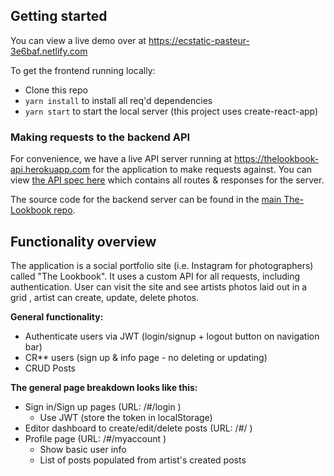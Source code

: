 ## Getting started

You can view a live demo over at https://ecstatic-pasteur-3e6baf.netlify.com

To get the frontend running locally:

- Clone this repo
- `yarn install` to install all req'd dependencies
- `yarn start` to start the local server (this project uses create-react-app)

### Making requests to the backend API

For convenience, we have a live API server running at https://thelookbook-api.herokuapp.com for the application to make requests against. You can view [the API spec here](https://github.com/build2artportfolio/The-Lookbook/blob/master/backend/README.md) which contains all routes & responses for the server.

The source code for the backend server can be found in the [main The-Lookbook repo](https://github.com/build2artportfolio/The-Lookbook).

## Functionality overview

The application is a social portfolio site (i.e. Instagram for photographers) called "The Lookbook". It uses a custom API for all requests, including authentication. User can visit the site and see artists photos laid out in a grid , artist can create, update, delete photos.

**General functionality:**

- Authenticate users via JWT (login/signup + logout button on navigation bar)
- CR** users (sign up & info page - no deleting or updating)
- CRUD Posts

**The general page breakdown looks like this:**

- Sign in/Sign up pages (URL: /#/login )
    - Use JWT (store the token in localStorage)
- Editor dashboard to create/edit/delete posts (URL: /#/ )
- Profile page (URL: /#/myaccount )
    - Show basic user info
    - List of posts populated from artist's created posts
<br />
